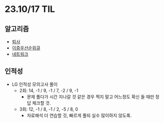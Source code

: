 # 23.10/17 TIL

## 알고리즘

- [퇴사](<https://github.com/JinsuYeo/BOJ-Algorithm/blob/main/cpp/14501_%ED%87%B4%EC%82%AC(%EC%82%BC%EC%84%B1SW%EA%B8%B0%EC%B6%9C)>)
- [이중우선순위큐](https://github.com/JinsuYeo/Programmers-Algorithm/blob/main/%EC%9D%B4%EC%A4%91%EC%9A%B0%EC%84%A0%EC%88%9C%EC%9C%84%ED%81%90)
- [네트워크](https://github.com/JinsuYeo/Programmers-Algorithm/blob/main/%EB%84%A4%ED%8A%B8%EC%9B%8C%ED%81%AC)

## 인적성

- LG 인적성 모의고사 풀이
  - 2회: 14, -1 / 9, -1 / 7, -2 / 9, -1
    - 문제 풀다가 시간 지나갈 것 같은 경우 찍지 말고 어느정도 확신 들 때만 정답 체크할 것.
  - 3회: 12, -1 / 8, -1 / 2, -5 / 8, 0
    - 자료해석 더 연습할 것, 빠르게 풀되 실수 많이하지 않도록.
